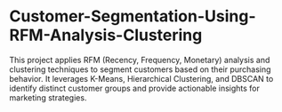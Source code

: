 # Customer-Segmentation-Using-RFM-Analysis-Clustering
This project applies RFM (Recency, Frequency, Monetary) analysis and clustering techniques to segment customers based on their purchasing behavior. It leverages K-Means, Hierarchical Clustering, and DBSCAN to identify distinct customer groups and provide actionable insights for marketing strategies.
